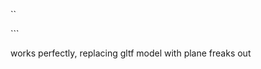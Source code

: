 ``
<a-entity id="king-img" class="example-target" mindar-image-target="targetIndex:  0">
  <a-plane id="king" class="clickable example-builder" src="#king" position="0 0 0" height="1.5" width="1" rotation="0 0 0"></a-plane>
</a-entity>

<a-entity id="ace-img" class="example-target" mindar-image-target="targetIndex: 1">
  <a-gltf-model class="clickable example-tool" rotation="0 0 0 " position="0 0 0.1" scale="0.005 0.005 0.005" src="#avatarModel" animation="property: position; to: 0 0.1 0.1; dur: 1000; easing: easeInOutQuad; loop: true; dir: alternate">
</a-entity>
```

works perfectly, replacing gltf model with plane freaks out